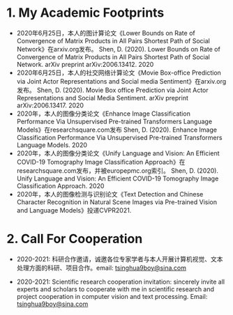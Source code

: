 # 1. My Academic Footprints

* 2020年6月25日，本人的图计算论文《Lower Bounds on Rate of Convergence of Matrix Products in All Pairs Shortest Path of Social Network》在arxiv.org发布。
Shen, D. (2020). Lower Bounds on Rate of Convergence of Matrix Products in All Pairs Shortest Path of Social Network. arXiv preprint arXiv:2006.13412.
2020
* 2020年6月25日，本人的社交网络计算论文《Movie Box-office Prediction via Joint Actor Representations and Social media Sentiment》在arxiv.org发布。
Shen, D. (2020). Movie Box office Prediction via Joint Actor Representations and Social Media Sentiment. arXiv preprint arXiv:2006.13417.
2020
* 2020年，本人的图像分类论文《Enhance Image Classification Performance Via Unsupervised Pre-trained Transformers Language Models》在researchsquare.com发布
Shen, D. (2020). Enhance Image Classification Performance Via Unsupervised Pre-trained Transformers Language Models.
2020
* 2020年，本人的图像分类论文《Unify Language and Vision: An Efficient COVID-19 Tomography Image Classification Approach》在researchsquare.com发布，并被europepmc.org索引。
Shen, D. (2020). Unify Language and Vision: An Efficient COVID-19 Tomography Image Classification Approach.
2020
* 2020年，本人的图像检测与识别论文《Text Detection and Chinese Character Recognition in Natural Scene Images via Pre-trained Vision and Language Models》投递CVPR2021.

# 2. Call For Cooperation


* 2020-2021: 科研合作邀请，诚邀各位专家学者与本人开展计算机视觉、文本处理方面的科研、项目合作。email: tsinghua9boy@sina.com

* 2020-2021: Scientific research cooperation invitation: sincerely invite all experts and scholars to cooperate with me in scientific research and project cooperation in computer vision and text processing. Email: tsinghua9boy@sina.com

